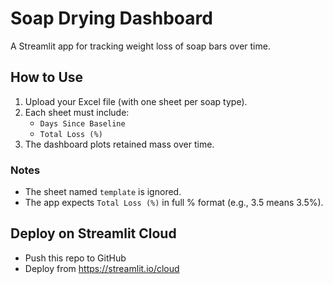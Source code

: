 
# Soap Drying Dashboard

A Streamlit app for tracking weight loss of soap bars over time.

## How to Use

1. Upload your Excel file (with one sheet per soap type).
2. Each sheet must include:
   - `Days Since Baseline`
   - `Total Loss (%)`
3. The dashboard plots retained mass over time.

### Notes
- The sheet named `template` is ignored.
- The app expects `Total Loss (%)` in full % format (e.g., 3.5 means 3.5%).

## Deploy on Streamlit Cloud
- Push this repo to GitHub
- Deploy from https://streamlit.io/cloud
